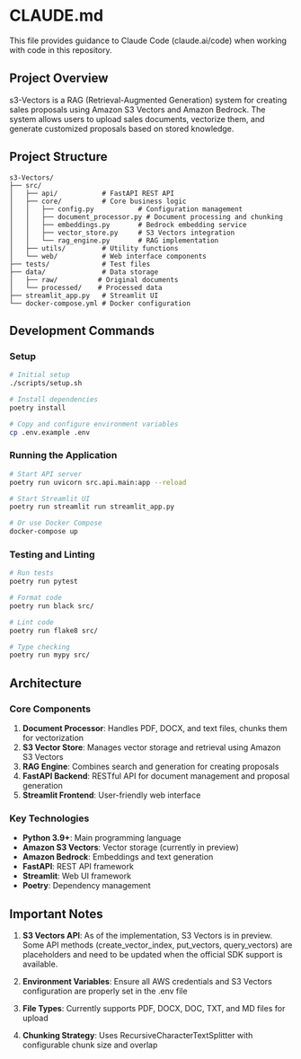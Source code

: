 # CLAUDE.md

This file provides guidance to Claude Code (claude.ai/code) when working with code in this repository.

## Project Overview

s3-Vectors is a RAG (Retrieval-Augmented Generation) system for creating sales proposals using Amazon S3 Vectors and Amazon Bedrock. The system allows users to upload sales documents, vectorize them, and generate customized proposals based on stored knowledge.

## Project Structure

```
s3-Vectors/
├── src/
│   ├── api/           # FastAPI REST API
│   ├── core/          # Core business logic
│   │   ├── config.py           # Configuration management
│   │   ├── document_processor.py # Document processing and chunking
│   │   ├── embeddings.py       # Bedrock embedding service
│   │   ├── vector_store.py     # S3 Vectors integration
│   │   └── rag_engine.py       # RAG implementation
│   ├── utils/         # Utility functions
│   └── web/           # Web interface components
├── tests/             # Test files
├── data/              # Data storage
│   ├── raw/          # Original documents
│   └── processed/    # Processed data
├── streamlit_app.py   # Streamlit UI
└── docker-compose.yml # Docker configuration
```

## Development Commands

### Setup
```bash
# Initial setup
./scripts/setup.sh

# Install dependencies
poetry install

# Copy and configure environment variables
cp .env.example .env
```

### Running the Application

```bash
# Start API server
poetry run uvicorn src.api.main:app --reload

# Start Streamlit UI
poetry run streamlit run streamlit_app.py

# Or use Docker Compose
docker-compose up
```

### Testing and Linting
```bash
# Run tests
poetry run pytest

# Format code
poetry run black src/

# Lint code
poetry run flake8 src/

# Type checking
poetry run mypy src/
```

## Architecture

### Core Components

1. **Document Processor**: Handles PDF, DOCX, and text files, chunks them for vectorization
2. **S3 Vector Store**: Manages vector storage and retrieval using Amazon S3 Vectors
3. **RAG Engine**: Combines search and generation for creating proposals
4. **FastAPI Backend**: RESTful API for document management and proposal generation
5. **Streamlit Frontend**: User-friendly web interface

### Key Technologies

- **Python 3.9+**: Main programming language
- **Amazon S3 Vectors**: Vector storage (currently in preview)
- **Amazon Bedrock**: Embeddings and text generation
- **FastAPI**: REST API framework
- **Streamlit**: Web UI framework
- **Poetry**: Dependency management

## Important Notes

1. **S3 Vectors API**: As of the implementation, S3 Vectors is in preview. Some API methods (create_vector_index, put_vectors, query_vectors) are placeholders and need to be updated when the official SDK support is available.

2. **Environment Variables**: Ensure all AWS credentials and S3 Vectors configuration are properly set in the .env file

3. **File Types**: Currently supports PDF, DOCX, DOC, TXT, and MD files for upload

4. **Chunking Strategy**: Uses RecursiveCharacterTextSplitter with configurable chunk size and overlap